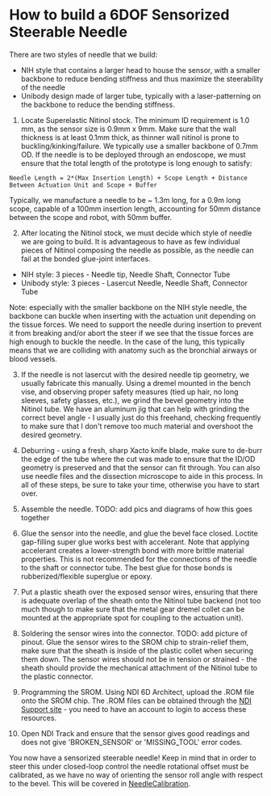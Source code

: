 # How to build a 6DOF Sensorized Steerable Needle

There are two styles of needle that we build:
 - NIH style that contains a larger head to house the sensor, with a smaller backbone to reduce bending stiffness and thus maximize the steerability of the needle
 - Unibody design made of larger tube, typically with a laser-patterning on the backbone to reduce the bending stiffness.

1. Locate Superelastic Nitinol stock. The minimum ID requirement is 1.0 mm, as the sensor size is 0.9mm x 9mm. Make sure that the wall thickness is at least 0.1mm thick, as thinner wall nitinol is prone to buckling/kinking/failure. We typically use a smaller backbone of 0.7mm OD. If the needle is to be deployed through an endoscope, we must ensure that the total length of the prototype is long enough to satisfy:

```
Needle Length = 2*(Max Insertion Length) + Scope Length + Distance Between Actuation Unit and Scope + Buffer
```

Typically, we manufacture a needle to be ~ 1.3m long, for a 0.9m long scope, capable of a 100mm insertion length, accounting for 50mm distance between the scope and robot, with 50mm buffer.

2. After locating the Nitinol stock, we must decide which style of needle we are going to build. It is advantageous to have as few individual pieces of Nitinol composing the needle as possible, as the needle can fail at the bonded glue-joint interfaces.
- NIH style: 3 pieces - Needle tip, Needle Shaft, Connector Tube
- Unibody style: 3 pieces - Lasercut Needle, Needle Shaft, Connector Tube

Note: especially with the smaller backbone on the NIH style needle, the backbone can buckle when inserting with the actuation unit depending on the tissue forces. We need to support the needle during insertion to prevent it from breaking and/or abort the steer if we see that the tissue forces are high enough to buckle the needle. In the case of the lung, this typically means that we are colliding with anatomy such as the bronchial airways or blood vessels.

3. If the needle is not lasercut with the desired needle tip geometry, we usually fabricate this manually. Using a dremel mounted in the bench vise, and observing proper safety measures (tied up hair, no long sleeves, safety glasses, etc.), we grind the bevel geometry into the Nitinol tube. We have an aluminum jig that can help with grinding the correct bevel angle - I usually just do this freehand, checking frequently to make sure that I don't remove too much material and overshoot the desired geometry.

4. Deburring - using a fresh, sharp Xacto knife blade, make sure to de-burr the edge of the tube where the cut was made to ensure that the ID/OD geometry is preserved and that the sensor can fit through. You can also use needle files and the dissection microscope to aide in this process. In all of these steps, be sure to take your time, otherwise you have to start over.

5. Assemble the needle. TODO: add pics and diagrams of how this goes together

6. Glue the sensor into the needle, and glue the bevel face closed. Loctite gap-filling super glue works best with accelerant. Note that applying accelerant creates a lower-strength bond with more brittle material properties. This is not recommended for the connections of the needle to the shaft or connector tube. The best glue for those bonds is rubberized/flexible superglue or epoxy.

7. Put a plastic sheath over the exposed sensor wires, ensuring that there is adequate overlap of the sheath onto the Nitinol tube backend (not too much though to make sure that the metal gear dremel collet can be mounted at the appropriate spot for coupling to the actuation unit).

8. Soldering the sensor wires into the connector. TODO: add picture of pinout. Glue the sensor wires to the SROM chip to strain-relief them, make sure that the sheath is inside of the plastic collet when securing them down. The sensor wires should not be in tension or strained - the sheath should provide the mechanical attachment of the Nitinol tube to the plastic connector.

9. Programming the SROM. Using NDI 6D Architect, upload the .ROM file onto the SROM chip. The .ROM files can be obtained through the [NDI Support site](https://support.ndigital.com/s/) - you need to have an account to login to access these resources.

10. Open NDI Track and ensure that the sensor gives good readings and does not give 'BROKEN_SENSOR' or 'MISSING_TOOL' error codes.

You now have a sensorized steerable needle! Keep in mind that in order to steer this under closed-loop control the needle rotational offset must be calibrated, as we have no way of orienting the sensor roll angle with respect to the bevel. This will be covered in [NeedleCalibration](NeedleCalibration.md).
